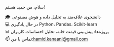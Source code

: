 سلام، من حمید هستم!

🎓 دانشجوی علاقه‌مند به تحلیل داده و هوش مصنوعی  
💻 در حال یادگیری Python، Pandas، Scikit-learn  
📊 پروژه‌ها: پیش‌بینی قیمت خانه، تحلیل احساسات کاربران  
📫 تماس با من:hamid.kanaani@gmail.com 

<!--
**Hamid-prof/Hamid-prof** is a ✨ _special_ ✨ repository because its `README.md` (this file) appears on your GitHub profile.

Here are some ideas to get you started:

- 🔭 I’m currently working on ...
- 🌱 I’m currently learning ...
- 👯 I’m looking to collaborate on ...
- 🤔 I’m looking for help with ...
- 💬 Ask me about ...
- 📫 How to reach me: ...
- 😄 Pronouns: ...
- ⚡ Fun fact: ...
-->
